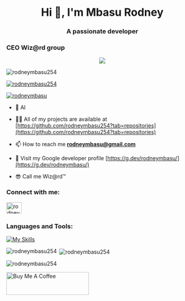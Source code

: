 <h1 align="center">Hi 👋, I'm Mbasu Rodney</h1>
<h3 align="center">A passionate developer</h3>
<h3 align="left", color = 'blue'>CEO Wiz@rd group</h3>
 <p align="center">
 <img src="https://readme-typing-svg.demolab.com/?lines=Always+versatile;Data+Scientist;Computer+scientist;AI/ML+developer;From+Nairobi+Kenya;Game+Developer&font=Fira%20Code&center=true&width=380&height=50&duration=4000&pause=1000">
 </p>
<p align="left"> <img src="https://komarev.com/ghpvc/?username=rodneymbasu254&label=Profile%20views&color=0e75b6&style=flat" alt="rodneymbasu254" /> </p>

<p align="left"> <a href="https://github.com/ryo-ma/github-profile-trophy"><img src="https://github-profile-trophy.vercel.app/?username=rodneymbasu254" alt="rodneymbasu254" /></a> </p>

<p align="left"> <a href="https://twitter.com/mbasurodney" target="blank"><img src="https://img.shields.io/twitter/follow/mbasurodney?logo=twitter&style=for-the-badge" alt="rodneymbasu" /></a> </p>


- 🌱 AI

- 👨‍💻 All of my projects are available at [https://github.com/rodneymbasu254?tab=repositories](https://github.com/rodneymbasu254?tab=repositories)

- 📫 How to reach me **rodneymbasu@gmail.com**

- 📄 Visit my Google developer profile [https://g.dev/rodneymbasu/](https://g.dev/rodneymbasu/)

- 😎 Call me Wiz@rd™ 

</p>
<h3 align="left">Connect with me:</h3>
<p align="left">
<a href="https://twitter.com/rodney_mbasu" target="blank"><img align="center" src="https://raw.githubusercontent.com/rahuldkjain/github-profile-readme-generator/master/src/images/icons/Social/twitter.svg" alt="rodneymbasu254" height="30" width="40" /></a>

<h3 align="left">Languages and Tools:</h3>

[![My Skills](https://skillicons.dev/icons?i=py,tensorflow,pandas,numpy,matplotlib,jupyter,java,js,bash,html,css,django,c,cs,git,androidstudio,stackoverflow,azure,vercel,github,net,typescript,unity,linux,md,mysql,nodejs,sass,react,sqlite,cpp,unreal&perline=6)](https://skillicons.dev)

<p><img align="left" src="https://github-readme-stats.vercel.app/api?username=rodneymbasu254&theme=radical&hide_border=true" alt="rodneymbasu254" /></p>

<p>&nbsp;<img align="center" src="https://github-readme-stats.vercel.app/api/top-langs?username=rodneymbasu254&show_icons=true&locale=en&theme=radical&hide_border=true&hide_progress=true" alt="rodneymbasu254" /></p>

<p><img align="center" src="https://streak-stats.demolab.com?user=rodneymbasu254&theme=radical&hide_border=true" alt="rodneymbasu254" /></p>

<a href="https://www.buymeacoffee.com/rodneymbasu" target="_blank"><img src="https://cdn.buymeacoffee.com/buttons/v2/default-yellow.png" alt="Buy Me A Coffee" style="height: 60px !important;width: 217px !important;" ></a>

